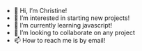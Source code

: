 - 👋 Hi, I’m Christine!
- 👀 I’m interested in starting new projects!
- 🌱 I’m currently learning javascript!
- 💞️ I’m looking to collaborate on any project
- 📫 How to reach me is by email!

<!---
celuu/celuu is a ✨ special ✨ repository because its `README.md` (this file) appears on your GitHub profile.
You can click the Preview link to take a look at your changes.
--->
